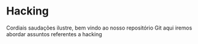 # Hacking
Cordiais saudações ilustre, bem vindo ao nosso repositório Git aqui iremos abordar assuntos referentes a hacking
